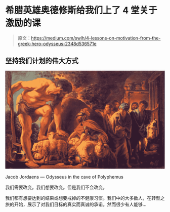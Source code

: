 # 希腊英雄奥德修斯给我们上了 4 堂关于激励的课

> 原文：<https://medium.com/swlh/4-lessons-on-motivation-from-the-greek-hero-odysseus-2348d536571e>

## 坚持我们计划的伟大方式

![](img/f8071571aae358b130d7934cbe1dee50.png)

Jacob Jordaens — Odysseus in the cave of Polyphemus

我们需要改变。我们想要改变。但是我们不会改变。

我们都有想要达到的结果或想要戒掉的不健康习惯。我们中的大多数人，在转型之旅的开始，展示了对我们目标的真实而真诚的承诺。然而很少有人能够…